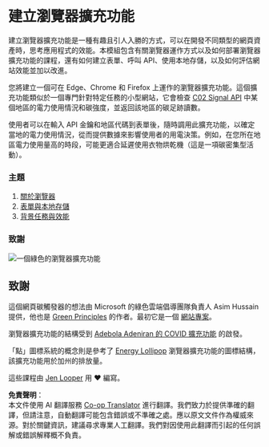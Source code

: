 <!--
CO_OP_TRANSLATOR_METADATA:
{
  "original_hash": "b121a279a6ab39878491f3e572673515",
  "translation_date": "2025-08-23T23:37:14+00:00",
  "source_file": "5-browser-extension/README.md",
  "language_code": "tw"
}
-->
# 建立瀏覽器擴充功能

建立瀏覽器擴充功能是一種有趣且引人入勝的方式，可以在開發不同類型的網頁資產時，思考應用程式的效能。本模組包含有關瀏覽器運作方式以及如何部署瀏覽器擴充功能的課程，還有如何建立表單、呼叫 API、使用本地存儲，以及如何評估網站效能並加以改進。

您將建立一個可在 Edge、Chrome 和 Firefox 上運作的瀏覽器擴充功能。這個擴充功能類似於一個專門針對特定任務的小型網站，它會檢查 [C02 Signal API](https://www.co2signal.com) 中某個地區的電力使用情況和碳強度，並返回該地區的碳足跡讀數。

使用者可以在輸入 API 金鑰和地區代碼到表單後，隨時調用此擴充功能，以確定當地的電力使用情況，從而提供數據來影響使用者的用電決策。例如，在您所在地區電力使用量高的時段，可能更適合延遲使用衣物烘乾機（這是一項碳密集型活動）。

### 主題

1. [關於瀏覽器](1-about-browsers/README.md)
2. [表單與本地存儲](2-forms-browsers-local-storage/README.md)
3. [背景任務與效能](3-background-tasks-and-performance/README.md)

### 致謝

![一個綠色的瀏覽器擴充功能](../../../5-browser-extension/extension-screenshot.png)

## 致謝

這個網頁碳觸發器的想法由 Microsoft 的綠色雲端倡導團隊負責人 Asim Hussain 提供，他也是 [Green Principles](https://principles.green/) 的作者。最初它是一個 [網站專案](https://github.com/jlooper/green)。

瀏覽器擴充功能的結構受到 [Adebola Adeniran 的 COVID 擴充功能](https://github.com/onedebos/covtension) 的啟發。

「點」圖標系統的概念則是參考了 [Energy Lollipop](https://energylollipop.com/) 瀏覽器擴充功能的圖標結構，該擴充功能用於加州的排放量。

這些課程由 [Jen Looper](https://www.twitter.com/jenlooper) 用 ♥️ 編寫。

**免責聲明**：  
本文件使用 AI 翻譯服務 [Co-op Translator](https://github.com/Azure/co-op-translator) 進行翻譯。我們致力於提供準確的翻譯，但請注意，自動翻譯可能包含錯誤或不準確之處。應以原文文件作為權威來源。對於關鍵資訊，建議尋求專業人工翻譯。我們對因使用此翻譯而引起的任何誤解或錯誤解釋概不負責。